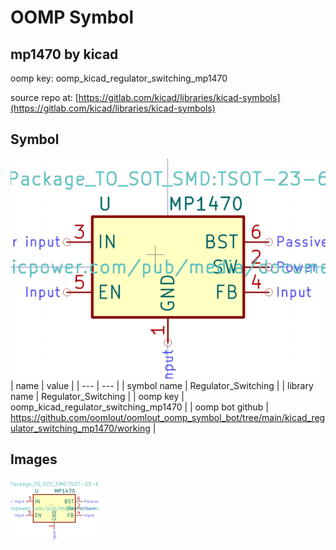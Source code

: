 # OOMP Symbol  
## mp1470  by kicad  
  
oomp key: oomp_kicad_regulator_switching_mp1470  
  
source repo at: [https://gitlab.com/kicad/libraries/kicad-symbols](https://gitlab.com/kicad/libraries/kicad-symbols)  
## Symbol  
  
[![working.png](working_600.png)](working.png)  
| name | value | 
| --- | --- | 
| symbol name | Regulator_Switching | 
| library name | Regulator_Switching | 
| oomp key | oomp_kicad_regulator_switching_mp1470 | 
| oomp bot github | https://github.com/oomlout/oomlout_oomp_symbol_bot/tree/main/kicad_regulator_switching_mp1470/working | 
## Images  
  
[![working.png](working_140.png)](working.png)  
